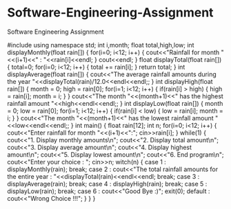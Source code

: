 # Software-Engineering-Assignment
Software Engineering Assignment

#include<iostream>
using namespace std;
int i,month;
float total,high,low;
int displayMonthly(float rain[])
{
for(i=0; i<12; i++)
{
cout<<"Rainfall for month "<<(i+1)<<" : "<<rain[i]<<endl;
}
cout<<endl;
}
float displayTotal(float rain[])
{
total=0;
for(i=0; i<12; i++)
{
total += rain[i];
}
return total;
}
int displayAverage(float rain[])
{
cout<<"The average rainfall amounts during the year "<<displayTotal(rain)/12.0<<endl<<endl;;
}
int displayHigh(float rain[])
{
month = 0;
high = rain[0];
for(i=1; i<12; i++)
{
if(rain[i] > high)
{
high = rain[i];
month = i;
}
}
cout<<"The month "<<(month+1)<<" has the highest rainfall amount "<<high<<endl<<endl;;
}
int displayLow(float rain[])
{
month = 0;
low = rain[0];
for(i=1; i<12; i++)
{
if(rain[i] < low)
{
low = rain[i];
month = i;
}
}
cout<<"The month "<<(month+1)<<" has the lowest rainfall amount "<<low<<endl<<endl;;
}
int main()
{
float rain[12];
int n;
for(i=0; i<12; i++)
{
cout<<"Enter rainfall for month "<<(i+1)<<":";
cin>>rain[i];
}
while(1)
{
cout<<"1. Display monthly amounts\n";
cout<<"2. Display total amount\n";
cout<<"3. Display average amount\n";
cout<<"4. Display highest amount\n";
cout<<"5. Display lowest amount\n";
cout<<"6. End program\n";
cout<<"Enter your choice : ";
cin>>n;
witch(n)
{
case 1 : displayMonthly(rain);
break;
case 2 : cout<<"The total rainfall amounts for the entire year : "<<displayTotal(rain)<<endl<<endl;
break;
case 3 : displayAverage(rain);
break;
case 4 : displayHigh(rain);
break;
case 5 : displayLow(rain);
break;
case 6 : cout<<"Good Bye :)";
exit(0);
default : cout<<"Wrong Choice !!!";
}
}
}
